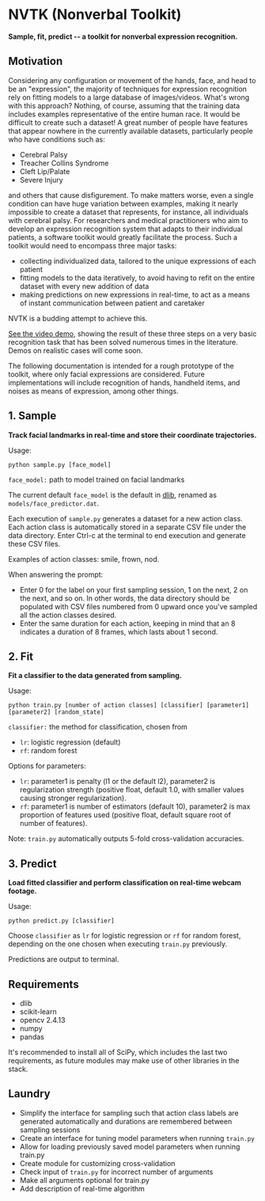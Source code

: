 # NVTK (Nonverbal Toolkit)

**Sample, fit, predict -- a toolkit for nonverbal expression recognition.**

## Motivation

Considering any configuration or movement of the hands, face, and head to be an "expression", the majority of techniques for expression recognition rely on fitting models to a large database of images/videos. What's wrong with this approach? Nothing, of course, assuming that the training data includes examples representative of the entire human race. It would be difficult to create such a dataset! A great number of people have features that appear nowhere in the currently available datasets, particularly people who have conditions such as:

* Cerebral Palsy
* Treacher Collins Syndrome
* Cleft Lip/Palate
* Severe Injury

and others that cause disfigurement. To make matters worse, even a single condition can have huge variation between examples, making it nearly impossible to create a dataset that represents, for instance, all individuals with cerebral palsy. For researchers and medical practitioners who aim to develop an expression recognition system that adapts to their individual patients, a software toolkit would greatly facilitate the process. Such a toolkit would need to encompass three major tasks: 

* collecting individualized data, tailored to the unique expressions of each patient
* fitting models to the data iteratively, to avoid having to refit on the entire dataset with every new addition of data
* making predictions on new expressions in real-time, to act as a means of instant communication between patient and caretaker

NVTK is a budding attempt to achieve this.

[See the video demo](https://youtu.be/Ttd7IJQdOhA), showing the result of these three steps on a very basic recognition task that has been solved numerous times in the literature. Demos on realistic cases will come soon.

The following documentation is intended for a rough prototype of the toolkit, where only facial expressions are considered. Future implementations will include recognition of hands, handheld items, and noises as means of expression, among other things.

## 1. Sample
**Track facial landmarks in real-time and store their coordinate trajectories.**

Usage:

`python sample.py [face_model]`

`face_model:` path to model trained on facial landmarks

The current default `face_model` is the default in [dlib](https://github.com/davisking/dlib), renamed as `models/face_predictor.dat`.

Each execution of `sample.py` generates a dataset for a new action class. Each action class is automatically stored in a separate CSV file under the data directory. Enter Ctrl-c at the terminal to end execution and generate these CSV files.

Examples of action classes: smile, frown, nod.

When answering the prompt:

* Enter 0 for the label on your first sampling session, 1 on the next, 2 on the next, and so on. In other words, the data directory should be populated with CSV files numbered from 0 upward once you've sampled all the action classes desired.
* Enter the same duration for each action, keeping in mind that an 8 indicates a duration of 8 frames, which lasts about 1 second.

## 2. Fit

**Fit a classifier to the data generated from sampling.**

Usage:

`python train.py [number of action classes] [classifier] [parameter1] [parameter2] [random_state]`

`classifier:` the method for classification, chosen from

* `lr`: logistic regression (default)
* `rf`: random forest

Options for parameters:

* `lr`: parameter1 is penalty (l1 or the default l2), parameter2 is regularization strength (positive float, default 1.0, with smaller values causing stronger regularization). 
* `rf`: parameter1 is number of estimators (default 10), parameter2 is max proportion of features used (positive float, default square root of number of features).

Note: `train.py` automatically outputs 5-fold cross-validation accuracies.

## 3. Predict
**Load fitted classifier and perform classification on real-time webcam footage.**

Usage:

`python predict.py [classifier]`

Choose `classifier` as `lr` for logistic regression or `rf` for random forest, depending on the one chosen when executing `train.py` previously.

Predictions are output to terminal.

## Requirements

* dlib
* scikit-learn
* opencv 2.4.13
* numpy
* pandas

It's recommended to install all of SciPy, which includes the last two requirements, as future modules may make use of other libraries in the stack.

## Laundry

* Simplify the interface for sampling such that action class labels are generated automatically and durations are remembered between sampling sessions
* Create an interface for tuning model parameters when running `train.py`
* Allow for loading previously saved model parameters when running train.py
* Create module for customizing cross-validation
* Check input of `train.py` for incorrect number of arguments
* Make all arguments optional for train.py
* Add description of real-time algorithm
